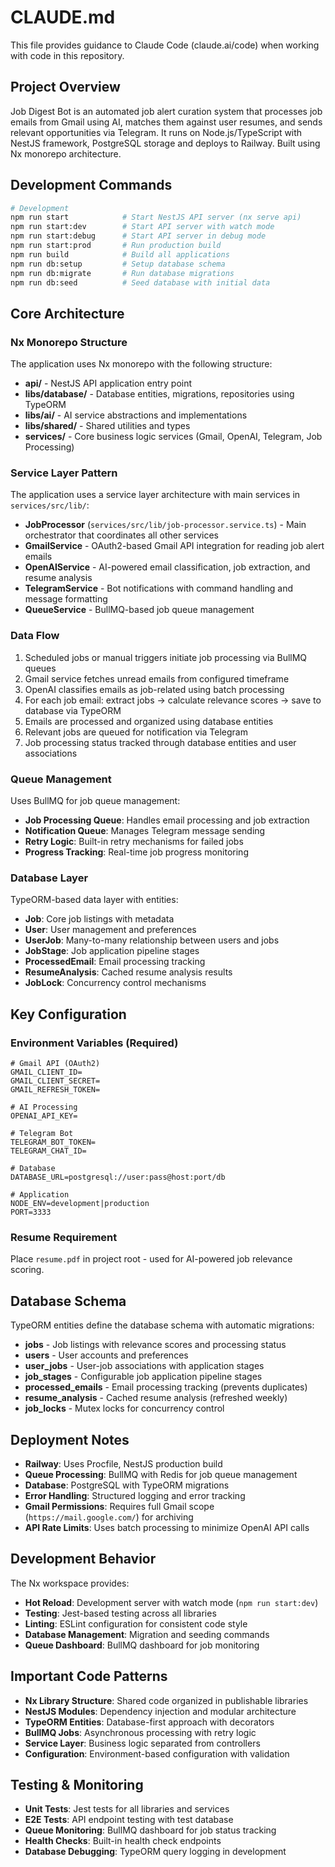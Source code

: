 # CLAUDE.md

This file provides guidance to Claude Code (claude.ai/code) when working with code in this repository.

## Project Overview

Job Digest Bot is an automated job alert curation system that processes job emails from Gmail using AI, matches them against user resumes, and sends relevant opportunities via Telegram. It runs on Node.js/TypeScript with NestJS framework, PostgreSQL storage and deploys to Railway. Built using Nx monorepo architecture.

## Development Commands

```bash
# Development
npm run start            # Start NestJS API server (nx serve api)
npm run start:dev        # Start API server with watch mode
npm run start:debug      # Start API server in debug mode
npm run start:prod       # Run production build
npm run build            # Build all applications
npm run db:setup         # Setup database schema
npm run db:migrate       # Run database migrations
npm run db:seed          # Seed database with initial data
```

## Core Architecture

### Nx Monorepo Structure
The application uses Nx monorepo with the following structure:

- **api/** - NestJS API application entry point
- **libs/database/** - Database entities, migrations, repositories using TypeORM
- **libs/ai/** - AI service abstractions and implementations  
- **libs/shared/** - Shared utilities and types
- **services/** - Core business logic services (Gmail, OpenAI, Telegram, Job Processing)

### Service Layer Pattern
The application uses a service layer architecture with main services in `services/src/lib/`:

- **JobProcessor** (`services/src/lib/job-processor.service.ts`) - Main orchestrator that coordinates all other services
- **GmailService** - OAuth2-based Gmail API integration for reading job alert emails
- **OpenAIService** - AI-powered email classification, job extraction, and resume analysis
- **TelegramService** - Bot notifications with command handling and message formatting
- **QueueService** - BullMQ-based job queue management

### Data Flow
1. Scheduled jobs or manual triggers initiate job processing via BullMQ queues
2. Gmail service fetches unread emails from configured timeframe  
3. OpenAI classifies emails as job-related using batch processing
4. For each job email: extract jobs → calculate relevance scores → save to database via TypeORM
5. Emails are processed and organized using database entities
6. Relevant jobs are queued for notification via Telegram
7. Job processing status tracked through database entities and user associations

### Queue Management
Uses BullMQ for job queue management:
- **Job Processing Queue**: Handles email processing and job extraction
- **Notification Queue**: Manages Telegram message sending
- **Retry Logic**: Built-in retry mechanisms for failed jobs
- **Progress Tracking**: Real-time job progress monitoring

### Database Layer
TypeORM-based data layer with entities:
- **Job**: Core job listings with metadata
- **User**: User management and preferences  
- **UserJob**: Many-to-many relationship between users and jobs
- **JobStage**: Job application pipeline stages
- **ProcessedEmail**: Email processing tracking
- **ResumeAnalysis**: Cached resume analysis results
- **JobLock**: Concurrency control mechanisms

## Key Configuration

### Environment Variables (Required)
```env
# Gmail API (OAuth2)
GMAIL_CLIENT_ID=
GMAIL_CLIENT_SECRET=  
GMAIL_REFRESH_TOKEN=

# AI Processing
OPENAI_API_KEY=

# Telegram Bot
TELEGRAM_BOT_TOKEN=
TELEGRAM_CHAT_ID=

# Database
DATABASE_URL=postgresql://user:pass@host:port/db

# Application
NODE_ENV=development|production
PORT=3333
```

### Resume Requirement
Place `resume.pdf` in project root - used for AI-powered job relevance scoring.

## Database Schema

TypeORM entities define the database schema with automatic migrations:
- **jobs** - Job listings with relevance scores and processing status
- **users** - User accounts and preferences  
- **user_jobs** - User-job associations with application stages
- **job_stages** - Configurable job application pipeline stages
- **processed_emails** - Email processing tracking (prevents duplicates)
- **resume_analysis** - Cached resume analysis (refreshed weekly)
- **job_locks** - Mutex locks for concurrency control

## Deployment Notes

- **Railway**: Uses Procfile, NestJS production build
- **Queue Processing**: BullMQ with Redis for job queue management
- **Database**: PostgreSQL with TypeORM migrations
- **Error Handling**: Structured logging and error tracking
- **Gmail Permissions**: Requires full Gmail scope (`https://mail.google.com/`) for archiving
- **API Rate Limits**: Uses batch processing to minimize OpenAI API calls

## Development Behavior

The Nx workspace provides:
- **Hot Reload**: Development server with watch mode (`npm run start:dev`)
- **Testing**: Jest-based testing across all libraries
- **Linting**: ESLint configuration for consistent code style
- **Database Management**: Migration and seeding commands
- **Queue Dashboard**: BullMQ dashboard for job monitoring

## Important Code Patterns

- **Nx Library Structure**: Shared code organized in publishable libraries
- **NestJS Modules**: Dependency injection and modular architecture
- **TypeORM Entities**: Database-first approach with decorators
- **BullMQ Jobs**: Asynchronous processing with retry logic
- **Service Layer**: Business logic separated from controllers
- **Configuration**: Environment-based configuration with validation

## Testing & Monitoring

- **Unit Tests**: Jest tests for all libraries and services
- **E2E Tests**: API endpoint testing with test database
- **Queue Monitoring**: BullMQ dashboard for job status tracking
- **Health Checks**: Built-in health check endpoints
- **Database Debugging**: TypeORM query logging in development